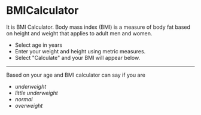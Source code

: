 # BMICalculator
It is BMI Calculator. Body mass index (BMI) is a measure of body fat based on height and weight that applies to adult men and women.
* Select age in years
* Enter your weight and height using metric measures.
* Select "Calculate" and your BMI will appear below. 
***
 Based on your age and BMI calculator can say if you are
* _underweight_
* _little underweight_
* _normal_
* _overweight_
